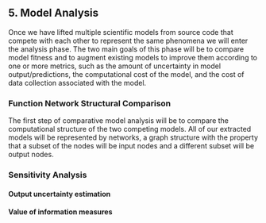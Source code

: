 ## 5. Model Analysis 

Once we have lifted multiple scientific models from source code that
compete with each other to represent the same phenomena we will enter
the analysis phase. The two main goals of this phase will be to compare
model fitness and to augment existing models to improve them according
to one or more metrics, such as the amount of uncertainty in model
output/predictions, the computational cost of the model, and the cost of
data collection associated with the model.

### Function Network Structural Comparison 

The first step of comparative model analysis will be to compare the
computational structure of the two competing models. All of our
extracted models will be represented by networks, a graph structure with
the property that a subset of the nodes will be input nodes and a
different subset will be output nodes.

### Sensitivity Analysis

#### Output uncertainty estimation

#### Value of information measures
